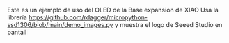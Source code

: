 Este es un ejemplo de uso del OLED de la Base expansion de XIAO
Usa la librería https://github.com/rdagger/micropython-ssd1306/blob/main/demo_images.py y muestra el logo de Seeed Studio en pantall
